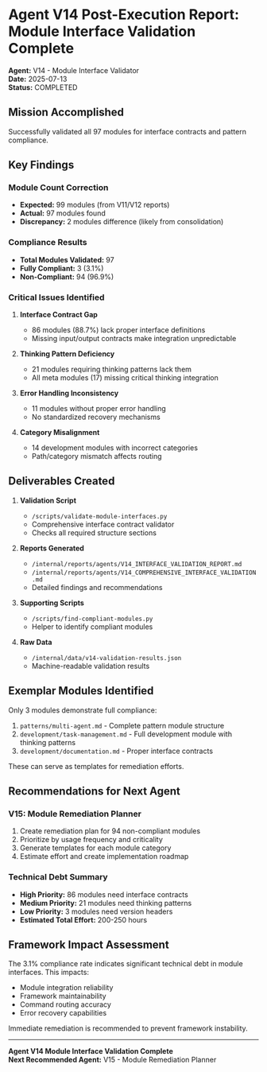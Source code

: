 # Agent V14 Post-Execution Report: Module Interface Validation Complete

**Agent:** V14 - Module Interface Validator  
**Date:** 2025-07-13  
**Status:** COMPLETED

## Mission Accomplished
Successfully validated all 97 modules for interface contracts and pattern compliance.

## Key Findings

### Module Count Correction
- **Expected:** 99 modules (from V11/V12 reports)
- **Actual:** 97 modules found
- **Discrepancy:** 2 modules difference (likely from consolidation)

### Compliance Results
- **Total Modules Validated:** 97
- **Fully Compliant:** 3 (3.1%)
- **Non-Compliant:** 94 (96.9%)

### Critical Issues Identified

1. **Interface Contract Gap**
   - 86 modules (88.7%) lack proper interface definitions
   - Missing input/output contracts make integration unpredictable

2. **Thinking Pattern Deficiency**
   - 21 modules requiring thinking patterns lack them
   - All meta modules (17) missing critical thinking integration

3. **Error Handling Inconsistency**
   - 11 modules without proper error handling
   - No standardized recovery mechanisms

4. **Category Misalignment**
   - 14 development modules with incorrect categories
   - Path/category mismatch affects routing

## Deliverables Created

1. **Validation Script**
   - `/scripts/validate-module-interfaces.py`
   - Comprehensive interface contract validator
   - Checks all required structure sections

2. **Reports Generated**
   - `/internal/reports/agents/V14_INTERFACE_VALIDATION_REPORT.md`
   - `/internal/reports/agents/V14_COMPREHENSIVE_INTERFACE_VALIDATION.md`
   - Detailed findings and recommendations

3. **Supporting Scripts**
   - `/scripts/find-compliant-modules.py`
   - Helper to identify compliant modules

4. **Raw Data**
   - `/internal/data/v14-validation-results.json`
   - Machine-readable validation results

## Exemplar Modules Identified

Only 3 modules demonstrate full compliance:
1. `patterns/multi-agent.md` - Complete pattern module structure
2. `development/task-management.md` - Full development module with thinking patterns
3. `development/documentation.md` - Proper interface contracts

These can serve as templates for remediation efforts.

## Recommendations for Next Agent

### V15: Module Remediation Planner
1. Create remediation plan for 94 non-compliant modules
2. Prioritize by usage frequency and criticality
3. Generate templates for each module category
4. Estimate effort and create implementation roadmap

### Technical Debt Summary
- **High Priority:** 86 modules need interface contracts
- **Medium Priority:** 21 modules need thinking patterns  
- **Low Priority:** 3 modules need version headers
- **Estimated Total Effort:** 200-250 hours

## Framework Impact Assessment

The 3.1% compliance rate indicates significant technical debt in module interfaces. This impacts:
- Module integration reliability
- Framework maintainability
- Command routing accuracy
- Error recovery capabilities

Immediate remediation is recommended to prevent framework instability.

---

**Agent V14 Module Interface Validation Complete**  
**Next Recommended Agent:** V15 - Module Remediation Planner